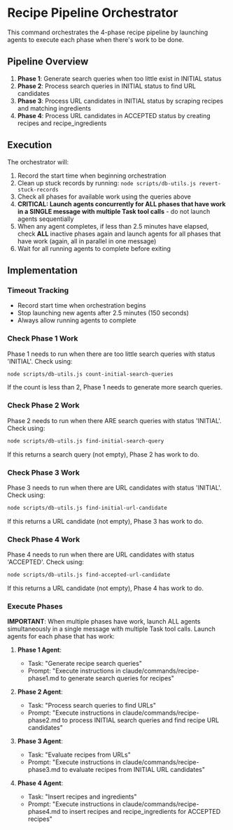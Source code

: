 # Recipe Pipeline Orchestrator

This command orchestrates the 4-phase recipe pipeline by launching agents to execute each phase when there's work to be done.

## Pipeline Overview

1. **Phase 1**: Generate search queries when too little exist in INITIAL status
2. **Phase 2**: Process search queries in INITIAL status to find URL candidates
3. **Phase 3**: Process URL candidates in INITIAL status by scraping recipes and matching ingredients
4. **Phase 4**: Process URL candidates in ACCEPTED status by creating recipes and recipe_ingredients

## Execution

The orchestrator will:
1. Record the start time when beginning orchestration
2. Clean up stuck records by running: `node scripts/db-utils.js revert-stuck-records`
3. Check all phases for available work using the queries above
4. **CRITICAL: Launch agents concurrently for ALL phases that have work in a SINGLE message with multiple Task tool calls** - do not launch agents sequentially
5. When any agent completes, if less than 2.5 minutes have elapsed, check **ALL** inactive phases again and launch agents for all phases that have work (again, all in parallel in one message)
6. Wait for all running agents to complete before exiting

## Implementation

### Timeout Tracking
- Record start time when orchestration begins
- Stop launching new agents after 2.5 minutes (150 seconds)
- Always allow running agents to complete

### Check Phase 1 Work
Phase 1 needs to run when there are too little search queries with status 'INITIAL'. Check using:
```bash
node scripts/db-utils.js count-initial-search-queries
```
If the count is less than 2, Phase 1 needs to generate more search queries.

### Check Phase 2 Work
Phase 2 needs to run when there ARE search queries with status 'INITIAL'. Check using:
```bash
node scripts/db-utils.js find-initial-search-query
```
If this returns a search query (not empty), Phase 2 has work to do.

### Check Phase 3 Work
Phase 3 needs to run when there are URL candidates with status 'INITIAL'. Check using:
```bash
node scripts/db-utils.js find-initial-url-candidate
```
If this returns a URL candidate (not empty), Phase 3 has work to do.

### Check Phase 4 Work
Phase 4 needs to run when there are URL candidates with status 'ACCEPTED'. Check using:
```bash
node scripts/db-utils.js find-accepted-url-candidate
```
If this returns a URL candidate (not empty), Phase 4 has work to do.

### Execute Phases

**IMPORTANT**: When multiple phases have work, launch ALL agents simultaneously in a single message with multiple Task tool calls.
Launch agents for each phase that has work:

1. **Phase 1 Agent**:
   - Task: "Generate recipe search queries"
   - Prompt: "Execute instructions in claude/commands/recipe-phase1.md to generate search queries for recipes"

2. **Phase 2 Agent**:
   - Task: "Process search queries to find URLs"
   - Prompt: "Execute instructions in claude/commands/recipe-phase2.md to process INITIAL search queries and find recipe URL candidates"

3. **Phase 3 Agent**:
   - Task: "Evaluate recipes from URLs"
   - Prompt: "Execute instructions in claude/commands/recipe-phase3.md to evaluate recipes from INITIAL URL candidates"

4. **Phase 4 Agent**:
   - Task: "Insert recipes and ingredients"
   - Prompt: "Execute instructions in claude/commands/recipe-phase4.md to insert recipes and recipe_ingredients for ACCEPTED recipes"

